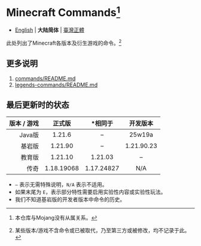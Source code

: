 # Minecraft Commands[^1]
* [English](README.md) | **大陆简体** | [臺灣正體](README-tw.md)

此处列出了Minecraft各版本及衍生游戏的命令。[^2]

## 更多说明
1. [commands/README.md](commands/README.md)
2. [legends-commands/README.md](legends-commands/README.md)

## 最后更新时的状态
| 版本 / 游戏 |    正式版     |    *相同于    |    开发版本    |
|--------:|:----------:|:----------:|:----------:|
|   Java版 |   1.21.6   |     –      |   25w19a   |
|     基岩版 |  1.21.90   |     –      | 1.21.90.23 |
|     教育版 |  1.21.10   |  1.21.03   |     –      |
|      传奇 | 1.18.19068 | 1.17.24827 |    N/A     |
* `–` 表示无需特殊说明，`N/A` 表示不适用。
* 如果末尾为 `E`，表示部分特性需要启用实验性内容或实验性玩法。
* 我们不知道基岩版的开发者版本中命令的历史。

[^1]: 本仓库与Mojang没有从属关系。
[^2]: 某些版本/游戏不含命令或已被取代，乃至第三方或被修改，均不记录于此。
